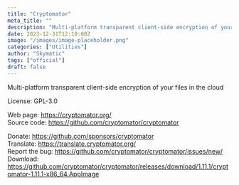 ```yaml
---
title: "Cryptomator"
meta_title: ""
description: "Multi-platform transparent client-side encryption of your files in the cloud"
date: 2023-12-31T12:10:00Z
image: "/images/image-placeholder.png"
categories: ["Utilities"]
author: "Skymatic"
tags: ["official"]
draft: false
---
```


Multi-platform transparent client-side encryption of your files in the cloud

License: GPL-3.0

Web page: https://cryptomator.org/  
Source code: https://github.com/cryptomator/cryptomator

Donate: https://github.com/sponsors/cryptomator  
Translate: https://translate.cryptomator.org/  
Report the bug: https://github.com/cryptomator/cryptomator/issues/new/  
Download: https://github.com/cryptomator/cryptomator/releases/download/1.11.1/cryptomator-1.11.1-x86_64.AppImage

